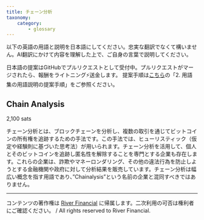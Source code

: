 ```yaml
---
title: チェーン分析
taxonomy:
    category:
        - glossary
---
```


以下の英語の用語と説明を日本語にしてください。忠実な翻訳でなくて構いません。AI翻訳にかけて内容を理解した上で、ご自身の言葉で説明してください。

日本語の提案はGitHubでプルリクエストとして受付中。プルリクエストがマージされたら、報酬をライトニング⚡️送金します。
提案手順は[こちら](https://github.com/lostinbitcoin/categories/wiki)の「2. 用語集の用語説明の提案手順」をご参照ください。

## Chain Analysis
2,100 sats

チェーン分析とは、ブロックチェーンを分析し、複数の取引を通じてビットコインの所有権を追跡するための手法です。この手法では、ヒューリスティック（仮定や経験則に基づいた思考法）が用いられます。チェーン分析を活用して、個人とそのビットコインを追跡し匿名性を解除することを専門とする企業も存在します。これらの企業は、詐欺やマネーロンダリング、その他の違法行為を防止しようとする金融機関や政府に対して分析結果を販売しています。チェーン分析は幅広い概念を指す用語であり、”Chainalysis”という名前の企業と混同すべきではありません。

---
コンテンツの著作権は [River Financial](https://river.com/) に帰属します。二次利用の可否は権利者にご確認ください。 / All rights reserved to River Financial.
